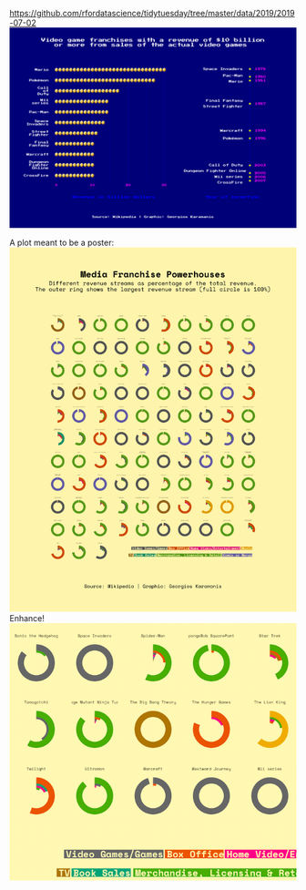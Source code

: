 https://github.com/rfordatascience/tidytuesday/tree/master/data/2019/2019-07-02
![](media_franchises.png)

A plot meant to be a poster:
![](media_franchises_circles.png)
Enhance!
![](media_frachises_circles_zoom.png)